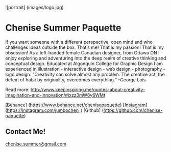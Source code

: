 ![portrait] (images/logo.jpg)

# **Chenise Summer Paquette**

If you want someone with a different perspective, open mind and who challenges ideas outside the box. That’s me! That is my passion! That is my obsession! As a left-handed female Canadian designer, from Ottawa ON I enjoy exploring and adventuring into the deep realm of creative thinking and conceptual design.  Educated at Algonquin College for Graphic Design I am experienced in illustration - interactive design - web design - photography - logo design. “Creativity can solve almost any problem. The creative act, the defeat of habit by originality, overcomes everything.” -George Lois

Read more: http://www.keepinspiring.me/quotes-about-creativity-imagination-and-innovation/#ixzz3mW8y6WMt

[Behance] (https://www.behance.net/chenisepaquette)
[Instagram] (https://instagram.com/jumbochen_)
[Github] (https://github.com/chenise-paquette)

## Contact Me!

chenise.summer@gmail.com


